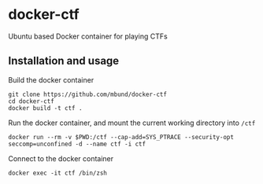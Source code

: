 # docker-ctf
Ubuntu based Docker container for playing CTFs

## Installation and usage
Build the docker container
```
git clone https://github.com/mbund/docker-ctf
cd docker-ctf
docker build -t ctf .
```

Run the docker container, and mount the current working directory into `/ctf`
```
docker run --rm -v $PWD:/ctf --cap-add=SYS_PTRACE --security-opt seccomp=unconfined -d --name ctf -i ctf
```

Connect to the docker container
```
docker exec -it ctf /bin/zsh
```
